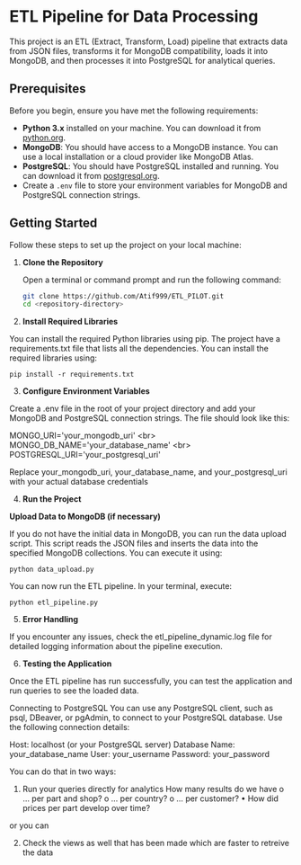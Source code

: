# ETL Pipeline for Data Processing

This project is an ETL (Extract, Transform, Load) pipeline that extracts data from JSON files, transforms it for MongoDB compatibility, loads it into MongoDB, and then processes it into PostgreSQL for analytical queries.

## Prerequisites

Before you begin, ensure you have met the following requirements:

- **Python 3.x** installed on your machine. You can download it from [python.org](https://www.python.org/downloads/).
- **MongoDB**: You should have access to a MongoDB instance. You can use a local installation or a cloud provider like MongoDB Atlas.
- **PostgreSQL**: You should have PostgreSQL installed and running. You can download it from [postgresql.org](https://www.postgresql.org/download/).
- Create a `.env` file to store your environment variables for MongoDB and PostgreSQL connection strings.

## Getting Started

Follow these steps to set up the project on your local machine:

1. **Clone the Repository**

   Open a terminal or command prompt and run the following command:

   ```bash
   git clone https://github.com/Atif999/ETL_PILOT.git
   cd <repository-directory>
   ```

2. **Install Required Libraries**

You can install the required Python libraries using pip. The project have a requirements.txt file that lists all the dependencies. You can install the required libraries using:

`pip install -r requirements.txt`

3. **Configure Environment Variables**

Create a .env file in the root of your project directory and add your MongoDB and PostgreSQL connection strings. The file should look like this:

MONGO_URI='your_mongodb_uri' <br\>
MONGO_DB_NAME='your_database_name' <br\>
POSTGRESQL_URI='your_postgresql_uri'

Replace your_mongodb_uri, your_database_name, and your_postgresql_uri with your actual database credentials

4. **Run the Project**

**Upload Data to MongoDB (if necessary)**

If you do not have the initial data in MongoDB, you can run the data upload script. This script reads the JSON files and inserts the data into the specified MongoDB collections. You can execute it using:

`python data_upload.py`

You can now run the ETL pipeline. In your terminal, execute:

`python etl_pipeline.py`

5. **Error Handling**

If you encounter any issues, check the etl_pipeline_dynamic.log file for detailed logging information about the pipeline execution.

6. **Testing the Application**

Once the ETL pipeline has run successfully, you can test the application and run queries to see the loaded data.

Connecting to PostgreSQL
You can use any PostgreSQL client, such as psql, DBeaver, or pgAdmin, to connect to your PostgreSQL database. Use the following connection details:

Host: localhost (or your PostgreSQL server)
Database Name: your_database_name
User: your_username
Password: your_password

You can do that in two ways:

1. Run your queries directly for analytics
   How many results do we have
   o … per part and shop?
   o … per country?
   o … per customer?
   • How did prices per part develop over time?

or you can

2. Check the views as well that has been made which are faster to retreive the data
